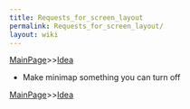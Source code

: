 ```yaml
---
title: Requests_for_screen_layout
permalink: Requests_for_screen_layout/
layout: wiki
---
```


[MainPage](/keeperrl_wiki/ "wikilink")>>[Idea](/keeperrl_wiki/Idea "wikilink")

-   Make minimap something you can turn off

[MainPage](/keeperrl_wiki/ "wikilink")>>[Idea](/keeperrl_wiki/Idea "wikilink")

